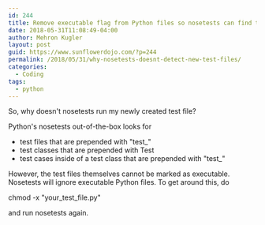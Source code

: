 ```yaml
---
id: 244
title: Remove executable flag from Python files so nosetests can find them
date: 2018-05-31T11:08:49-04:00
author: Mehron Kugler
layout: post
guid: https://www.sunflowerdojo.com/?p=244
permalink: /2018/05/31/why-nosetests-doesnt-detect-new-test-files/
categories:
  - Coding
tags:
  - python
---
```

So, why doesn't nosetests run my newly created test file?

Python's nosetests out-of-the-box looks for

  * test files that are prepended with "test_"
  * test classes that are prepended with Test
  * test cases inside of a test class that are prepended with "test_"

However, the test files themselves cannot be marked as executable. Nosetests will ignore executable Python files. To get around this, do

chmod -x "your\_test\_file.py"

and run nosetests again.
